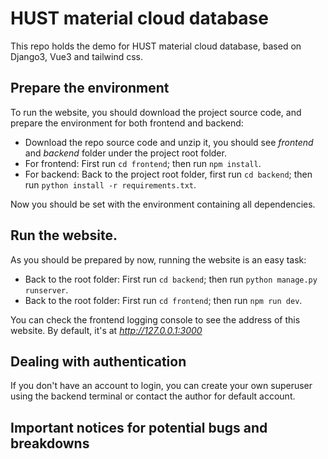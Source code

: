 # HUST material cloud database

This repo holds the demo for HUST material cloud database, based on Django3, Vue3 and tailwind css.

## Prepare the environment

To run the website, you should download the project source code, and prepare the environment for both frontend and backend:

- Download the repo source code and unzip it, you should see *frontend* and *backend* folder under the project root folder.
- For frontend: First run `cd frontend`; then run `npm install`.
- For backend: Back to the project root folder, first run `cd backend`; then run `python install -r requirements.txt`.

Now you should be set with the environment containing all dependencies.

## Run the website.

As you should be prepared by now, running the website is an easy task:

- Back to the root folder: First run `cd backend`; then run `python manage.py runserver`.
- Back to the root folder: First run `cd frontend`; then run `npm run dev`.

You can check the frontend logging console to see the address of this website. By default, it's at *http://127.0.0.1:3000*

## Dealing with authentication

If you don't have an account to login, you can create your own superuser using the backend terminal or contact the author for default account. 

## Important notices for potential bugs and breakdowns



